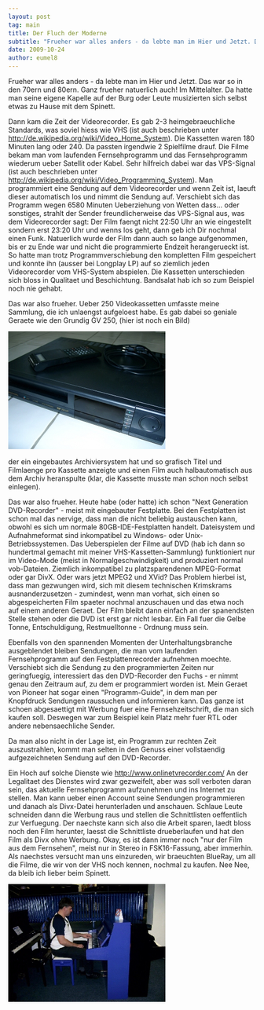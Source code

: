 ```yaml
---
layout: post
tag: main
title: Der Fluch der Moderne
subtitle: "Frueher war alles anders - da lebte man im Hier und Jetzt. Das war so in den 70ern und 80ern. Ganz frueher natuerlich auch! Im Mittelalter. Da hatte man seine eigene Kapelle auf der Burg oder Leute musizierten sich selbst etwas zu Hause mit dem Spinett.&hellip;"
date: 2009-10-24
author: eumel8
---
```


Frueher war alles anders - da lebte man im Hier und Jetzt. Das war so in den 70ern und 80ern. Ganz frueher natuerlich auch! Im Mittelalter. Da hatte man seine eigene Kapelle auf der Burg oder Leute musizierten sich selbst etwas zu Hause mit dem Spinett.

Dann kam die Zeit der Videorecorder. Es gab 2-3 heimgebraeuchliche Standards, was soviel hiess wie VHS (ist auch beschrieben unter http://de.wikipedia.org/wiki/Video_Home_System). Die Kassetten waren 180 Minuten lang oder 240. Da passten irgendwie 2 Spielfilme drauf. Die Filme bekam man vom laufenden Fernsehprogramm und das Fernsehprogramm wiederum ueber Satellit oder Kabel. Sehr hilfreich dabei war das VPS-Signal (ist auch beschrieben unter http://de.wikipedia.org/wiki/Video_Programming_System). Man programmiert eine Sendung auf dem Videorecorder und wenn Zeit ist, laeuft dieser automatisch los und nimmt die Sendung auf. Verschiebt sich das Programm wegen 6580 Minuten Ueberziehung von Wetten dass... oder sonstiges, strahlt der Sender freundlicherweise das VPS-Signal aus, was dem Videorecorder sagt: Der Film faengt nicht 22:50 Uhr an wie eingestellt sondern erst 23:20 Uhr und wenns los geht, dann geb ich Dir nochmal einen Funk. Natuerlich wurde der Film dann auch so lange aufgenommen, bis er zu Ende war und nicht die programmierte Endzeit herangerueckt ist. So hatte man trotz Programmverschiebung den kompletten Film gespeichert und konnte ihn (ausser bei Longplay LP) auf so ziemlich jeden Videorecorder vom VHS-System abspielen. Die Kassetten unterschieden sich bloss in Qualitaet und Beschichtung. Bandsalat hab ich so zum Beispiel noch nie gehabt. 

Das war also frueher. Ueber 250 Videokassetten umfasste meine Sammlung, die ich unlaengst aufgeloest habe. Es gab dabei so geniale Geraete wie den Grundig GV 250, (hier ist noch ein Bild)

<img src="/images/gv250.jpg" alt="" title="" width="320" height="240" />

der ein eingebautes Archiviersystem hat und so grafisch Titel und Filmlaenge pro Kassette anzeigte und einen Film auch halbautomatisch aus dem Archiv heranspulte (klar, die Kassette musste man schon noch selbst einlegen). 

Das war also frueher. Heute habe (oder hatte) ich schon "Next Generation DVD-Recorder" - meist mit eingebauter Festplatte. Bei den Festplatten ist schon mal das nervige, dass man die nicht beliebig austauschen kann, obwohl es sich um normale 80GB-IDE-Festplatten handelt. Dateisystem und Aufnahmeformat sind inkompatibel zu Windows- oder Unix-Betriebssystemen. Das Ueberspielen der Filme auf DVD (hab ich dann so hundertmal gemacht mit meiner VHS-Kassetten-Sammlung) funktioniert nur im Video-Mode (meist in Normalgeschwindigkeit) und produziert normal vob-Dateien. Ziemlich inkompatibel zu platzsparendenen MPEG-Format oder gar DivX. Oder wars jetzt MPEG2 und XVid? 
Das Problem hierbei ist, dass man gezwungen wird, sich mit diesem technischen Krimskrams ausnanderzusetzen - zumindest, wenn man vorhat, sich einen so abgespeicherten Film spaeter nochmal anzuschauen und das etwa noch auf einem anderen Geraet. Der Film bleibt dann einfach an der spanendsten Stelle stehen oder die DVD ist erst gar nicht lesbar. Ein Fall fuer die Gelbe Tonne, Entschuldigung, Restmuelltonne - Ordnung muss sein.

Ebenfalls von den spannenden Momenten der Unterhaltungsbranche ausgeblendet bleiben Sendungen, die man vom laufenden Fernsehprogramm auf den Festplattenrecorder aufnehmen moechte. Verschiebt sich die Sendung zu den programmierten Zeiten nur geringfuegig, interessiert das den DVD-Recorder den Fuchs - er nimmt genau den Zeitraum auf, zu dem er programmiert worden ist. Mein Geraet von Pioneer hat sogar einen "Programm-Guide", in dem man per Knopfdruck Sendungen raussuchen und informieren kann. Das ganze ist schoen abgesaettigt mit Werbung fuer eine Fernsehzeitschrift, die man sich kaufen soll. Deswegen war zum Beispiel kein Platz mehr fuer RTL oder andere nebensaechliche Sender. 

Da man also nicht in der Lage ist, ein Programm zur rechten Zeit auszustrahlen, kommt man selten in den Genuss einer vollstaendig aufgezeichneten Sendung auf den DVD-Recorder.

Ein Hoch auf solche Dienste wie http://www.onlinetvrecorder.com/
An der Legalitaet des Dienstes wird zwar gezweifelt, aber was soll verboten daran sein, das aktuelle Fernsehprogramm aufzunehmen und ins Internet zu stellen. Man kann ueber einen Account seine Sendungen programmieren und danach als Divx-Datei herunterladen und anschauen. Schlaue Leute schneiden dann die Werbung raus und stellen die Schnittlisten oeffentlich zur Verfuegung. Der naechste kann sich also die Arbeit sparen, laedt bloss noch den Film herunter, laesst die Schnittliste drueberlaufen und hat den Film als Divx ohne Werbung. Okay, es ist dann immer noch "nur der Film aus dem Fernsehen", meist nur in Stereo in FSK16-Fassung, aber immerhin. Als naechstes versucht man uns einzureden, wir braeuchten BlueRay, um all die Filme, die wir von der VHS noch kennen, nochmal zu kaufen. Nee Nee, da bleib ich lieber beim Spinett.

<img src="/images/blue_piano.jpg" alt="" title="" width="320" height="240" />
